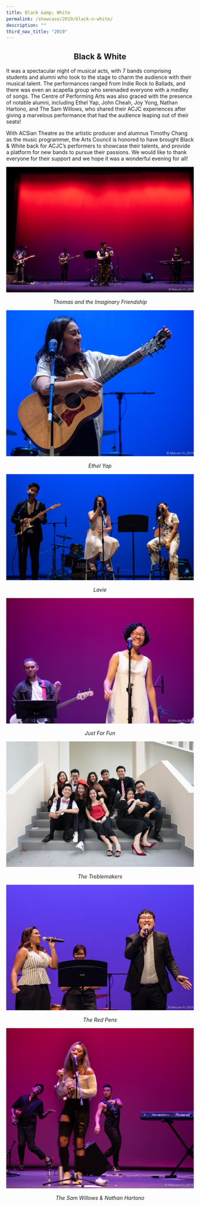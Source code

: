 ```yaml
---
title: Black &amp; White
permalink: /showcase/2019/black-n-white/
description: ""
third_nav_title: "2019"
---
```

## <center> Black &amp; White </center>

It was a spectacular night of musical acts, with 7 bands comprising students and alumni who took to the stage to charm the audience with their musical talent. The performances ranged from Indie Rock to Ballads, and there was even an acapella group who serenaded everyone with a medley of songs. The Centre of Performing Arts was also graced with the presence of notable alumni, including Ethel Yap, John Cheah, Joy Yong, Nathan Hartono, and The Sam Willows, who shared their ACJC experiences after giving a marvelous performance that had the audience leaping out of their seats!

With ACSian Theatre as the artistic producer and alumnus Timothy Chang as the music programmer, the Arts Council is honored to have brought Black &amp; White back for ACJC’s performers to showcase their talents, and provide a platform for new bands to pursue their passions. We would like to thank everyone for their support and we hope it was a wonderful evening for all!

![](/images/Thomas%20and%20the%20Imaginary%20Friendship.jpeg)

_<center>Thomas and the Imaginary Friendship</center>_

![](/images/Ethel%20Yap.jpeg)

_<center>Ethel Yap</center>_

![](/images/Lavie.jpeg)

_<center>Lavie</center>_

![](/images/Just%20For%20Fun.jpeg)

_<center>Just For Fun</center>_

![](/images/Treblemakers.jpeg)

_<center>The Treblemakers</center>_

![](/images/16Feb2019-17-MALCOLMFU-WEBRES.jpeg)

_<center>The Red Pens</center>_

![](/images/The%20Sam%20Willows%20&amp;%20Nathan%20Hartono.jpeg)

_<center>The Sam Willows &amp; Nathan Hartono</center>_
